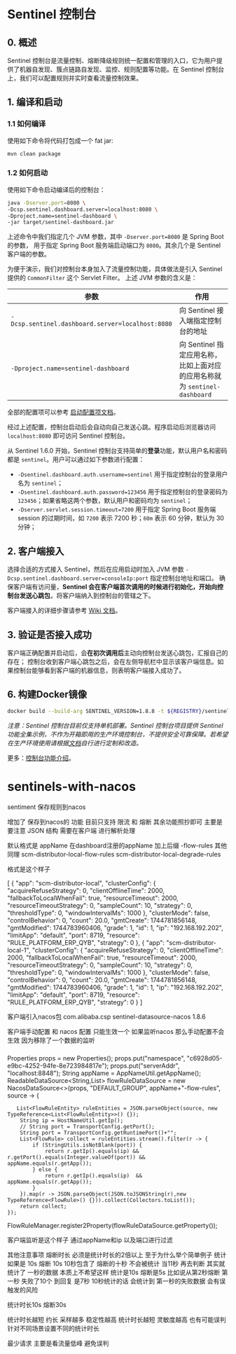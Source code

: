 # Sentinel 控制台

## 0. 概述

Sentinel 控制台是流量控制、熔断降级规则统一配置和管理的入口，它为用户提供了机器自发现、簇点链路自发现、监控、规则配置等功能。在 Sentinel 控制台上，我们可以配置规则并实时查看流量控制效果。

## 1. 编译和启动

### 1.1 如何编译

使用如下命令将代码打包成一个 fat jar:

```bash
mvn clean package
```

### 1.2 如何启动

使用如下命令启动编译后的控制台：

```bash
java -Dserver.port=8080 \
-Dcsp.sentinel.dashboard.server=localhost:8080 \
-Dproject.name=sentinel-dashboard \
-jar target/sentinel-dashboard.jar
```

上述命令中我们指定几个 JVM 参数，其中 `-Dserver.port=8080` 是 Spring Boot 的参数，
用于指定 Spring Boot 服务端启动端口为 `8080`。其余几个是 Sentinel 客户端的参数。

为便于演示，我们对控制台本身加入了流量控制功能，具体做法是引入 Sentinel 提供的 `CommonFilter` 这个 Servlet Filter。
上述 JVM 参数的含义是：

| 参数 | 作用 |
|--------|--------|
|`-Dcsp.sentinel.dashboard.server=localhost:8080`|向 Sentinel 接入端指定控制台的地址|
|`-Dproject.name=sentinel-dashboard`|向 Sentinel 指定应用名称，比如上面对应的应用名称就为 `sentinel-dashboard`|

全部的配置项可以参考 [启动配置项文档](https://github.com/alibaba/Sentinel/wiki/%E5%90%AF%E5%8A%A8%E9%85%8D%E7%BD%AE%E9%A1%B9)。

经过上述配置，控制台启动后会自动向自己发送心跳。程序启动后浏览器访问 `localhost:8080` 即可访问 Sentinel 控制台。

从 Sentinel 1.6.0 开始，Sentinel 控制台支持简单的**登录**功能，默认用户名和密码都是 `sentinel`。用户可以通过如下参数进行配置：

- `-Dsentinel.dashboard.auth.username=sentinel` 用于指定控制台的登录用户名为 `sentinel`；
- `-Dsentinel.dashboard.auth.password=123456` 用于指定控制台的登录密码为 `123456`；如果省略这两个参数，默认用户和密码均为 `sentinel`；
- `-Dserver.servlet.session.timeout=7200` 用于指定 Spring Boot 服务端 session 的过期时间，如 `7200` 表示 7200 秒；`60m` 表示 60 分钟，默认为 30 分钟；

## 2. 客户端接入

选择合适的方式接入 Sentinel，然后在应用启动时加入 JVM 参数 `-Dcsp.sentinel.dashboard.server=consoleIp:port` 指定控制台地址和端口。
确保客户端有访问量，**Sentinel 会在客户端首次调用的时候进行初始化，开始向控制台发送心跳包**，将客户端纳入到控制台的管辖之下。

客户端接入的详细步骤请参考 [Wiki 文档](https://github.com/alibaba/Sentinel/wiki/%E6%8E%A7%E5%88%B6%E5%8F%B0#3-%E5%AE%A2%E6%88%B7%E7%AB%AF%E6%8E%A5%E5%85%A5%E6%8E%A7%E5%88%B6%E5%8F%B0)。

## 3. 验证是否接入成功

客户端正确配置并启动后，会**在初次调用后**主动向控制台发送心跳包，汇报自己的存在；
控制台收到客户端心跳包之后，会在左侧导航栏中显示该客户端信息。如果控制台能够看到客户端的机器信息，则表明客户端接入成功了。

## 6. 构建Docker镜像

```bash
docker build --build-arg SENTINEL_VERSION=1.8.8 -t ${REGISTRY}/sentinel-dashboard:v1.8.8 .
```

*注意：Sentinel 控制台目前仅支持单机部署。Sentinel 控制台项目提供 Sentinel 功能全集示例，不作为开箱即用的生产环境控制台，不提供安全可靠保障。若希望在生产环境使用请根据[文档](https://github.com/alibaba/Sentinel/wiki/%E5%9C%A8%E7%94%9F%E4%BA%A7%E7%8E%AF%E5%A2%83%E4%B8%AD%E4%BD%BF%E7%94%A8-Sentinel)自行进行定制和改造。*

更多：[控制台功能介绍](./Sentinel_Dashboard_Feature.md)。


# sentinels-with-nacos
sentiment 保存规则到nacos 

增加了 保存到nacos的 功能 目前只支持 限流 和 熔断  其余功能照抄即可 主要是要注意 JSON 结构 需要在客户端 进行解析处理


默认格式是
appName 在dashboard注册的appName 加上后缀 -flow-rules 其他同理
scm-distributor-local-flow-rules
scm-distributor-local-degrade-rules

格式是这个样子


[
    {
    "app": "scm-distributor-local",
    "clusterConfig":
    {
    "acquireRefuseStrategy": 0,
    "clientOfflineTime": 2000,
    "fallbackToLocalWhenFail": true,
    "resourceTimeout": 2000,
    "resourceTimeoutStrategy": 0,
    "sampleCount": 10,
    "strategy": 0,
    "thresholdType": 0,
    "windowIntervalMs": 1000
    },
    "clusterMode": false,
    "controlBehavior": 0,
    "count": 20.0,
    "gmtCreate": 1744781856148,
    "gmtModified": 1744783960406,
    "grade": 1,
    "id": 1,
    "ip": "192.168.192.202",
    "limitApp": "default",
    "port": 8719,
    "resource": "RULE_PLATFORM_ERP_QYB",
    "strategy": 0
    },
    {
    "app": "scm-distributor-local-1",
    "clusterConfig":
    {
    "acquireRefuseStrategy": 0,
    "clientOfflineTime": 2000,
    "fallbackToLocalWhenFail": true,
    "resourceTimeout": 2000,
    "resourceTimeoutStrategy": 0,
    "sampleCount": 10,
    "strategy": 0,
    "thresholdType": 0,
    "windowIntervalMs": 1000
    },
    "clusterMode": false,
    "controlBehavior": 0,
    "count": 20.0,
    "gmtCreate": 1744781856148,
    "gmtModified": 1744783960406,
    "grade": 1,
    "id": 1,
    "ip": "192.168.192.202",
    "limitApp": "default",
    "port": 8719,
    "resource": "RULE_PLATFORM_ERP_QYB",
    "strategy": 0
    }
]

客户端引入nacos包
<dependency>
<groupId>com.alibaba.csp</groupId>
<artifactId>sentinel-datasource-nacos</artifactId>
<version>1.8.6</version>
</dependency>

客户端手动配置 和 nacos 配置 只能生效一个  如果监听nacos 那么手动配置不会生效  因为移除了一个数据的监听


### 
Properties props = new Properties();
props.put("namespace", "c6928d05-e9bc-4252-94fe-8e723984817e");
props.put("serverAddr", "localhost:8848");
String appName = AppNameUtil.getAppName();
ReadableDataSource<String,List<FlowRule>> flowRuleDataSource =  new NacosDataSource<>(props, "DEFAULT_GROUP", appName+"-flow-rules",
source -> {

       List<FlowRuleEntity> ruleEntities = JSON.parseObject(source, new TypeReference<List<FlowRuleEntity>>() {});
        String ip = HostNameUtil.getIp();
        // String port = TransportConfig.getPort();
        String port = TransportConfig.getRuntimePort()+"";
        List<FlowRule> collect = ruleEntities.stream().filter(r -> {
            if (StringUtils.isNotBlank(port)) {
                return r.getIp().equals(ip) && r.getPort().equals(Integer.valueOf(port)) && appName.equals(r.getApp());
            } else {
                return r.getIp().equals(ip)  && appName.equals(r.getApp());
            }
        }).map(r -> JSON.parseObject(JSON.toJSONString(r),new TypeReference<FlowRule>() {})).collect(Collectors.toList());
        return collect;
    });
FlowRuleManager.register2Property(flowRuleDataSource.getProperty());

客户端监听是这个样子 通过appName和ip 以及端口进行过滤 

其他注意事项
熔断时长 必须是统计时长的2倍以上  至于为什么举个简单例子
统计如果是 10s  熔断 10s 10秒包含了 熔断的十秒 不会被统计 当11秒 再去判断 其实就统计了 一秒的数据 本质上不希望这样
统计是10s 熔断是5s 比如说从第2秒熔断 第一秒 失败了10个  到回复 是7秒  10秒统计的话 会统计到 第一秒的失败数据 会有误触发的风险

统计时长10s 熔断30s


统计时长越短 约长 采样越多 稳定性越高 统计时长越短 灵敏度越高 也有可能误判 针对不同场景设置不同的统计时长

最少请求 主要是看流量低峰 避免误判

